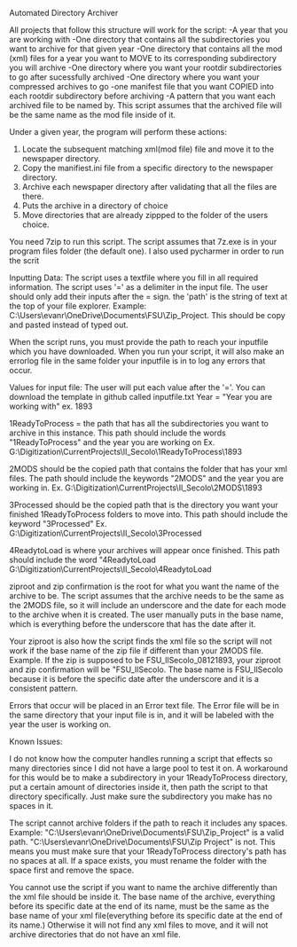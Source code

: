 Automated Directory Archiver

All projects that follow this structure will work for the script:
       -A year that you are working with
       -One directory that contains all the subdirectories you want to archive for that given year
       -One directory that contains all the mod (xml) files for a year you want to MOVE to its corresponding subdirectory
        you will archive 
       -One directory where you want your rootdir subdirectories to go after sucessfully archived 
       -One directory where you want your compressed archives to go 
       -one manifest file that you want COPIED into each rootdir subdirectory before archiving 
       -A pattern that you want each archived file to be named by. This script assumes that the archived file will
        be the same name as the mod file inside of it.


Under a given year, the program will perform these actions:
1. Locate the subsequent matching xml(mod file) file and move it to the newspaper directory.
2. Copy the manifiest.ini file from a specific directory to the newspaper directory.
3. Archive each newspaper directory after validating that all the files are there.
4. Puts the archive in a directory of choice
5. Move directories that are already zippped to the folder of the users choice.

You need 7zip to run this script. The script assumes that 7z.exe is in your program files folder (the default one). I also used pycharmer in order to run the scrit

Inputting Data:
The script uses a textfile where you fill in all required information. 
The script uses '=' as a delimiter in the input file. The user should only add their inputs after the = sign.
the 'path' is the string of text at the top of your file explorer. Example: C:\Users\evanr\OneDrive\Documents\FSU\Zip_Project. This should be copy and pasted instead of typed out.

When the script runs, you must provide the path to reach your inputfile which you have downloaded. When you run your script, it will also make an errorlog file in the same folder your inputfile is in to log any errors that occur.

Values for input file:
The user will put each value after the '='. You can download the template in github called inputfile.txt
Year = "Year you are working with"
ex. 1893

1ReadyToProcess = the path that has all the subdirectories you want to archive in this instance. This path should include the words "1ReadyToProcess" and the year you are working on
Ex. G:\Digitization\CurrentProjects\Il_Secolo\1ReadyToProcess\1893

2MODS should be the copied path that contains the folder that has your xml files. The path should include the keywords "2MODS" and the year you are working in.
Ex. G:\Digitization\CurrentProjects\Il_Secolo\2MODS\1893

3Processed should be the copied path that is the directory you want your finished 1ReadyToProcess folders to move into. This path should include the keyword "3Processed"
Ex. G:\Digitization\CurrentProjects\Il_Secolo\3Processed

4ReadytoLoad is where your archives will appear once finished. This path should include the word "4ReadytoLoad
G:\Digitization\CurrentProjects\Il_Secolo\4ReadytoLoad

ziproot and zip confirmation is the root for what you want the name of the archive to be. The script assumes that the archive needs to be the same as the
2MODS file, so it will include an underscore and the date for each mode to the archive when it is created. The user manually puts in the base name, which is everything before the underscore that has the date after it. 

Your ziproot is also how the script finds the xml file so the script will not work if the base name of the zip file if different than your 2MODS file.
Example. If the zip is supposed to be FSU_IlSecolo_08121893, your ziproot and zip confirmation will be "FSU_IlSecolo. The base name is FSU_IlSecolo because it is before the specific date after the underscore and it is a consistent pattern.


Errors that occur will be placed in an Error text file. The Error file will be in the same directory that your input file is in, and it will be labeled with the year
the user is working on.


Known Issues:

I do not know how the computer handles running a script that effects so many directories since I did not have a large pool to test it on. A workaround for this would be to make a subdirectory in your 1ReadyToProcess directory, put a certain amount of directories inside it, then path the script to that directory specifically. Just make sure the subdirectory you make has no spaces in it. 

The script cannot archive folders if the path to reach it includes any spaces. Example: "C:\Users\evanr\OneDrive\Documents\FSU\Zip_Project" is a valid path.
"C:\Users\evanr\OneDrive\Documents\FSU\Zip Project" is not. This means you must make sure that your 1ReadyToProcess directory's path has no spaces at all.
If a space exists, you must rename the folder with the space first and remove the space.

You cannot use the script if you want to name the archive differently than the xml file should be inside it. The base name of the archive, everything before its specific date at the end of its name, must be the same as the base name of your xml file(everything before its specific date at the end of its name.) Otherwise it will not find any xml files to move, and it will not archive directories that do not have an xml file.
